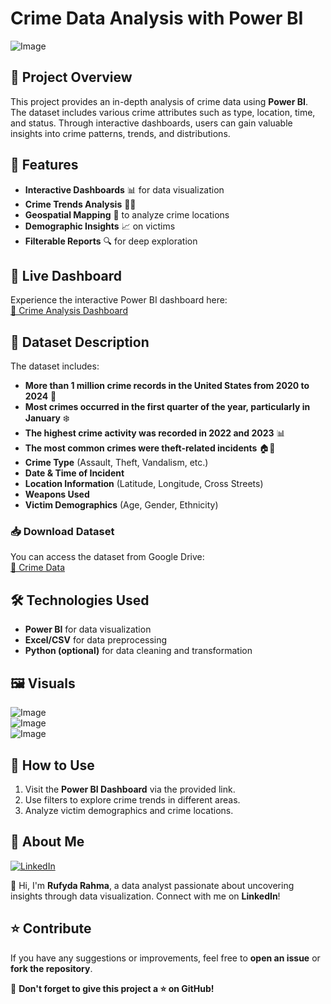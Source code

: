 # Crime Data Analysis with Power BI

![Image](https://github.com/user-attachments/assets/1bd13f15-0864-432d-a74d-bc75a6ee8574)

## 📌 Project Overview
This project provides an in-depth analysis of crime data using **Power BI**. The dataset includes various crime attributes such as type, location, time, and status. Through interactive dashboards, users can gain valuable insights into crime patterns, trends, and distributions.

## 🚀 Features
- **Interactive Dashboards** 📊 for data visualization
- **Crime Trends Analysis** 🕵️‍♂️
- **Geospatial Mapping** 📍 to analyze crime locations
- **Demographic Insights** 📈 on victims
- **Filterable Reports** 🔍 for deep exploration

## 🔗 Live Dashboard
Experience the interactive Power BI dashboard here:  
[🔗 Crime Analysis Dashboard](https://github.com/user-attachments/assets/cfb58a9a-abc3-4aa6-85f1-d8f8fde58978)

## 📂 Dataset Description
The dataset includes:
- **More than 1 million crime records in the United States from 2020 to 2024** 📅
- **Most crimes occurred in the first quarter of the year, particularly in January** ❄️
- **The highest crime activity was recorded in 2022 and 2023** 📊
- **The most common crimes were theft-related incidents** 🏠🚗
- **Crime Type** (Assault, Theft, Vandalism, etc.)
- **Date & Time of Incident**
- **Location Information** (Latitude, Longitude, Cross Streets)
- **Weapons Used**
- **Victim Demographics** (Age, Gender, Ethnicity)

### 📥 Download Dataset
You can access the dataset from Google Drive:  
[📂 Crime Data](https://drive.google.com/drive/u/0/folders/1dwnlEkxjn8KoThOQo6Nq762G9H1X7Ipe)

## 🛠️ Technologies Used
- **Power BI** for data visualization
- **Excel/CSV** for data preprocessing
- **Python (optional)** for data cleaning and transformation

## 🖼️ Visuals
![Image](https://github.com/user-attachments/assets/d0a9abdb-bc43-4cae-b5a0-e9a2fa235cc9)  
![Image](https://github.com/user-attachments/assets/c082ac01-9c09-4f48-891f-958a9853f245)  
![Image](https://github.com/user-attachments/assets/a1561186-56f3-4e47-853b-a0c68db5b188)

## 📌 How to Use
1. Visit the **Power BI Dashboard** via the provided link.
2. Use filters to explore crime trends in different areas.
3. Analyze victim demographics and crime locations.

## 👤 About Me
[![LinkedIn](https://img.shields.io/badge/LinkedIn-Profile-blue)](https://www.linkedin.com/in/rufyda-rahma-96b656179/)

👋 Hi, I'm **Rufyda Rahma**, a data analyst passionate about uncovering insights through data visualization. Connect with me on **LinkedIn**!

## ⭐ Contribute
If you have any suggestions or improvements, feel free to **open an issue** or **fork the repository**.

📢 **Don't forget to give this project a ⭐ on GitHub!**
